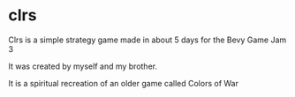 # clrs
Clrs is a simple strategy game made in about 5 days for the Bevy Game Jam 3

It was created by myself and my brother.

It is a spiritual recreation of an older game called Colors of War
